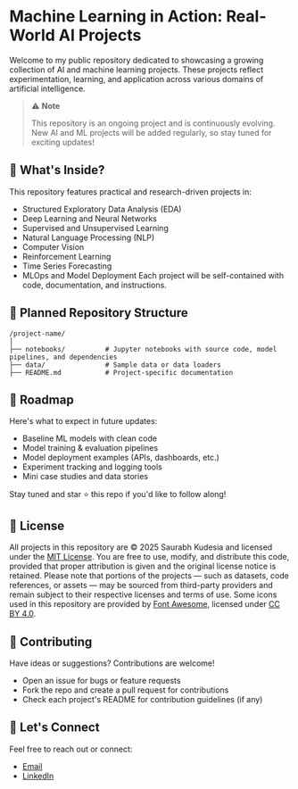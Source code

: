 # Machine Learning in Action: Real-World AI Projects
Welcome to my public repository dedicated to showcasing a growing collection of AI and machine learning projects. These projects reflect experimentation, learning, and application across various domains of artificial intelligence.

> ⚠️ **Note**
>
> This repository is an ongoing project and is continuously evolving. New AI and ML projects will be added regularly, so stay tuned for exciting updates!

## 🚀 What's Inside?
This repository features practical and research-driven projects in:
- Structured Exploratory Data Analysis (EDA)
- Deep Learning and Neural Networks
- Supervised and Unsupervised Learning
- Natural Language Processing (NLP)
- Computer Vision
- Reinforcement Learning
- Time Series Forecasting
- MLOps and Model Deployment
Each project will be self-contained with code, documentation, and instructions.

## 📂 Planned Repository Structure

```
/project-name/
│
├── notebooks/          # Jupyter notebooks with source code, model pipelines, and dependencies
├── data/               # Sample data or data loaders
├── README.md           # Project-specific documentation
```

## 📅 Roadmap
Here's what to expect in future updates:
- Baseline ML models with clean code
- Model training & evaluation pipelines
- Model deployment examples (APIs, dashboards, etc.)
- Experiment tracking and logging tools
- Mini case studies and data stories

Stay tuned and star ⭐ this repo if you'd like to follow along!

## 📜 License
All projects in this repository are © 2025 Saurabh Kudesia and licensed under the [MIT License](https://opensource.org/licenses/MIT). You are free to use, modify, and distribute this code, provided that proper attribution is given and the original license notice is retained. Please note that portions of the projects — such as datasets, code references, or assets — may be sourced from third-party providers and remain subject to their respective licenses and terms of use. 
Some icons used in this repository are provided by [Font Awesome](https://fontawesome.com), licensed under [CC BY 4.0](https://creativecommons.org/licenses/by/4.0/).

## 🤝 Contributing
Have ideas or suggestions? Contributions are welcome!

- Open an issue for bugs or feature requests
- Fork the repo and create a pull request for contributions
- Check each project's README for contribution guidelines (if any)

## 💬 Let's Connect
Feel free to reach out or connect:
- [Email](mailto:saurabhkudesia@gmail.com)
- [LinkedIn](https://www.linkedin.com/in/saurabhkudesia/)
